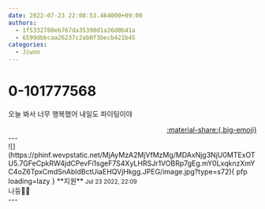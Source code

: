 ```yaml
---
date: 2022-07-23 22:08:53.464000+09:00
authors:
  - 1f5332780eb767da35390d1a26d0b41a
  - 6599dbbcaa26237c2ab0f3becb421b45
categories:
  - Jiwon
---
```


# 0-101777568

<div class="post-container" markdown="1">
<div class="content-container md-sidebar__scrollwrap" markdown="1">

오늘 봐서 너무 행복했어 내일도 파이팅이야

</div>
</div>

<div style="text-align: right;" markdown="1">
<a href="https://weverse.io/fromis9/fanpost/0-101777568" style="text-align: right;">:material-share:{.big-emoji}</a>
</div>
---

<div class="comments-container md-sidebar__scrollwrap" markdown="1">
<div class="comment" markdown="1">
<div class='id-container' markdown="1">
![](https://phinf.wevpstatic.net/MjAyMzA2MjVfMzMg/MDAxNjg3NjU0MTExOTU5.7GFeCpkRW4jdCPevFi1sgeF7S4XyLHRSJr1VOBRp7gEg.mY0LxqknzXmYC4oZ6TpxCmdSnAbldBctUiaEHQVjHkgg.JPEG/image.jpg?type=s72){ pfp loading=lazy }
**<span class="artist">지원</span>** <small>Jul 23 2022, 22:09</small><br>
</div>
<div class='comment-body' markdown="1">
나둥🤍🫶
</div>
</div>
</div>
---
